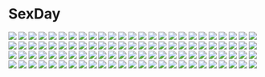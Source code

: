 # SexDay
![](https://konachan.com/jpeg/7c95db539b6480e6468b78799b337b52/Konachan.com%20-%20246423%20animal%20apple%20beach%20bikini%20bird%20blonde_hair%20breasts%20clouds%20flowers%20food%20fruit%20hat%20necomi%20ribbons%20saber%20short_hair%20sky%20swimsuit%20tree%20waifu2x%20water.jpg)
![](https://konachan.com/jpeg/ef38b4d750d5dbb279713bbfeb7184d2/Konachan.com%20-%20205044%20breasts%20kgo%20kneehighs%20naked_shirt%20nipples%20no_bra%20open_shirt%20orange_hair%20pink_eyes%20school_uniform%20third-party_edit%20white%20yuigahama_yui.jpg)
![](https://konachan.com/jpeg/e427861c264aca0af7873939cd99cd26/Konachan.com%20-%20106465%20armor%20celia_cumani_aintree%20kisaki_mio%20komori_kei%20lisa_eostole%20noel_marres_ascot%20skirt%20walkure_romanze.jpg)
![](https://konachan.com/image/132e1d7ebdf5c88d87f9aba923559db7/Konachan.com%20-%20288516%20bang_dream%21%20black_hair%20bow%20brown_hair%20goth-loli%20gray_hair%20group%20hat%20hoodie%20mitake_ran%20pink_eyes%20pink_hair%20purple_eyes%20red_eyes%20short_hair%20yellow_eyes.jpg)
![](https://konachan.com/image/c1bda2b8bc0705636d675ef3386a431e/Konachan.com%20-%20210395%20atelier_tanaka%20blue_eyes%20blush%20boots%20elbow_gloves%20gloves%20gray_hair%20hoodie%20rogia%20short_hair%20skirt%20sophie_%28atelier_tanaka%29%20thighhighs.jpg)
![](https://konachan.com/image/8da9f919e0d0e7ee6d5f0df1c1b7aafe/Konachan.com%20-%20237842%203d%20aqua_eyes%20aqua_hair%20awakawayui%20hatsune_miku%20long_hair%20reflection%20skirt%20twintails%20umbrella%20vocaloid.jpg)
![](https://konachan.com/image/2eec11900b01d82cabd0db83dd09a390/Konachan.com%20-%20104915%20anjou_naruko%20blue_eyes%20dress%20flowers%20glasses%20honma_meiko%20mocha%20school_uniform%20tsurumi_chiriko%20twintails%20umbrella.jpg)
![](https://konachan.com/jpeg/d637227a6a01b1515bd356d017aadefb/Konachan.com%20-%2028882%20breast_hold%20breasts%20nipples%20nude%20saimin_gakuen.jpg)
![](https://konachan.com/image/8699bdc9facc3a1d84bb62cf65fe22fc/Konachan.com%20-%2078896%20blush%20green_eyes%20green_hair%20japanese_clothes%20kimono%20long_hair%20natsuki_coco%20scan.jpg)
![](https://konachan.com/image/9e9ef064c3883c9266e74d74b32f3345/Konachan.com%20-%20245359%20animal%20blonde_hair%20braids%20dress%20long_hair%20original%20pine_%28yellowpine112%29%20wet.jpg)
![](https://konachan.com/jpeg/63b5c4c396806d0d9d2693c5a3f4a9de/Konachan.com%20-%20145070%20aqua_eyes%20beach%20black_hair%20blush%20favorite%20flowers%20game_cg%20japanese_clothes%20kimono%20kisaragi_mio%20long_hair%20night%20ribbons%20shida_kazuhiro%20tears%20water.jpg)
![](https://konachan.com/jpeg/815d562a071c71522fe8de2926a7174c/Konachan.com%20-%20247667%20ass%20bandage%20boots%20cape%20dress%20eyepatch%20food%20green_eyes%20hat%20long_hair%20panties%20pantyhose%20rice_simon%20thighhighs%20twintails%20underwear%20white_hair%20witch_hat.jpg)
![](https://konachan.com/image/0e878b0abebc1b5e1728346d10ba99df/Konachan.com%20-%2035836%20kirisame_marisa%20shingo_%28missing_link%29%20touhou%20witch.jpg)
![](https://konachan.com/jpeg/1b1ada1640787817885590fbf4a87ff8/Konachan.com%20-%20143652%20akizuki_tsukasa%20bed%20blush%20bra%20brown_hair%20game_cg%20karasuma_kanade%20night%20panties%20school_uniform%20short_hair%20sorahane%20spread_legs%20underwear%20yellow_eyes.jpg)
![](https://konachan.com/jpeg/fd6cc0a9d4de5523ee7aaa5cfff771dd/Konachan.com%20-%20103113%20aiyoku_no_eustia%20licia_de_novus_yurii.jpg)
![](https://konachan.com/jpeg/dfab7d0989b26b8c70baa2b95e2e625e/Konachan.com%20-%20140704%20candy%20chocolate%20gotou_hisashi%20nopan%20school_uniform%20twintails%20valentine%20yuri.jpg)
![](https://konachan.com/image/20a91b46541aa5d14c68275df062cbf4/Konachan.com%20-%205421%20calendar%20tagme%20yotsunoha.jpg)
![](https://konachan.com/image/376db61033a9335fadaea774a938c13d/Konachan.com%20-%20150735%20alice_margatroid%20aqua_eyes%20blonde_hair%20blush%20bow%20dress%20emerane%20pantyhose%20short_hair%20touhou.jpg)
![](https://konachan.com/image/6848d126d266ae8078a2975eca3db55f/Konachan.com%20-%20283121%20bondage%20breasts%20censored%20japanese_clothes%20kimono%20konohana%20navel%20nico_robin%20nipples%20one_piece%20rope%20spread_legs%20watermark.jpg)
![](https://konachan.com/image/4bc73c97d72655245fb974010114c334/Konachan.com%20-%2063885%20apron%20favorite%20game_cg%20hoshizora_no_memoria%20kogasaka_chinami%20naked_apron%20pink_hair%20tagme.jpg)
![](https://konachan.com/image/5e860edf7e9edea21153e6804123ee37/Konachan.com%20-%2073371%202girls%20blue_hair%20blush%20dress%20hat%20hinanawi_tenshi%20hiyori-o%20long_hair%20nagae_iku%20purple_hair%20red_eyes%20ribbons%20short_hair%20touhou.jpg)
![](https://konachan.com/jpeg/f6db4c6bb09bf5d98dad214762619d5d/Konachan.com%20-%20202375%20angel%20aoiken%20aqua_eyes%20blue_hair%20dress%20grass%20long_hair%20male%20original%20short_hair%20stars%20white_hair%20wings.jpg)
![](https://konachan.com/image/06a22199e5dd4b31cbec167997c19c59/Konachan.com%20-%20117666%20bow%20chevasis%20dress%20fire%20forest%20fujiwara_no_mokou%20houraisan_kaguya%20long_hair%20touhou%20tree.jpg)
![](https://konachan.com/jpeg/ffa8f0d05585b08866f36451e312d2e7/Konachan.com%20-%20303198%20bed%20blue_eyes%20blush%20breasts%20glasses%20long_hair%20naked_shirt%20navel%20no_bra%20open_shirt%20rurudo%20sawamura_spencer_eriri%20shirt%20thighhighs%20twintails.jpg)
![](https://konachan.com/image/8d8ad41b58aa27be15b627849c496b90/Konachan.com%20-%20128635%202girls%20animal_ears%20breasts%20long_hair%20mamuru%20nipples%20panties%20pussy%20pussy_juice%20tagme%20tail%20thighhighs%20underwear%20wolfgirl%20yuri.jpg)
![](https://konachan.com/image/919fe08c8debbd49bb989c0f846a6b67/Konachan.com%20-%2048053%20kanon_seena%20shining_wind%20taka_tony.jpg)
![](https://konachan.com/jpeg/426e224a60e132a63db7ddeca46784e5/Konachan.com%20-%20222303%20blonde_hair%20brown_eyes%20dress%20game_cg%20headdress%20meryl_lynch%20necklace%20nishimata_aoi%20suzuhira_hiro%20wedding_attire.jpg)
![](https://konachan.com/image/5bf1cfe90efae8fc6194c4928d50d5a6/Konachan.com%20-%20135164%20animal_ears%20buster-kun%20catgirl%20companion_cube%20dennou_coil%20glasses%20moyashimon%20pink_hair%20portal%20school_uniform%20super_mario%20thighhighs%20yoshi.jpg)
![](https://konachan.com/image/11c510a1ddcbd30d02b243be04c4d936/Konachan.com%20-%20160360%20all_male%20black_eyes%20grass%20hatake_kakashi%20headband%20leaves%20linjie%20male%20naruto%20naruto_shippuden%20red_eyes%20signed%20tree%20white%20white_hair%20yamato_%28naruto%29.jpg)
![](https://konachan.com/image/55d34223d1fa79289a9fbe2c24291d72/Konachan.com%20-%20137951%20animal_ears%20black_hair%20blush%20bow%20cake%20catgirl%20drink%20food%20green_eyes%20long_hair%20rasahan%20red_eyes%20red_hair%20short_hair%20tail%20touhou%20yellow_eyes.jpg)
![](https://konachan.com/jpeg/d236b3806a32a91d1a58e43a58078b40/Konachan.com%20-%20294227%20building%20city%20original%20rain%20scenic%20stairs%20teikoku_shounen%20train%20water.jpg)
![](https://konachan.com/image/6afbdda62ed0f0272409852abe62681a/Konachan.com%20-%2067462%20blonde_hair%20clannad%20headband%20purple_eyes%20sakagami_tomoyo.jpg)
![](https://konachan.com/image/d341fb7c63b975a3ec8f69c66a8d1488/Konachan.com%20-%2045717%20tagme.jpg)
![](https://konachan.com/image/66c712ce7012d1d83c4089ed0f97978c/Konachan.com%20-%20257810%202girls%20animal%20aqua_eyes%20azur_lane%20bell%20breasts%20candy%20catgirl%20cleavage%20dog%20drink%20food%20kimono%20long_hair%20red_eyes%20ribbons%20sake%20sideboob%20tail%20umbrella.jpg)
![](https://konachan.com/jpeg/fdccb633f9674d9ae8fd794ff6679079/Konachan.com%20-%20210258%20cropped%20green_eyes%20green_hair%20maredoro%20moon%20onepunch_man%20petals%20tatsumaki_%28onepunch_man%29.jpg)
![](https://konachan.com/jpeg/472919b7a112d850a9fa001b34019641/Konachan.com%20-%20273620%20anthropomorphism%20black_hair%20breasts%20girls_frontline%20long_hair%20mo3hig3%20navel%20nude%20onsen%20qbz-95_%28girls_frontline%29%20water%20wet%20yellow_eyes.jpg)
![](https://konachan.com/jpeg/239572ba8ecb58698c1e636402b3001d/Konachan.com%20-%20185582%20aqua_eyes%20aqua_hair%20blush%20breasts%20eto%20fingering%20long_hair%20navel%20nipples%20nopan%20open_shirt%20pussy%20tears%20thighhighs%20tie%20twintails%20uncensored%20vocaloid.jpg)
![](https://konachan.com/jpeg/1e396ca67657c731cb34eacadddc34fe/Konachan.com%20-%20104764%20anjou_naruko%20ano_hi_mita_hana_no_namae_wo_bokutachi_wa_mada_shiranai%20ass%20brown_eyes%20brown_hair%20suna%20thighhighs%20twintails%20white.jpg)
![](https://konachan.com/jpeg/468f4f3f055045804834240923675a7e/Konachan.com%20-%20232404%202girls%20aqua_eyes%20blush%20bow%20breasts%20catgirl%20chiriko%20collar%20cropped%20headband%20long_hair%20meina%20navel%20open_shirt%20original%20pink_hair%20ribbons%20tail%20wet.jpg)
![](https://konachan.com/jpeg/3fc2f44ca9a9584b5a8f5ea764e902af/Konachan.com%20-%2088976%20cherry_blossoms%20flowers%20konpaku_youmu%20petals%20red_eyes%20short_hair%20touhou%20white_hair.jpg)
![](https://konachan.com/image/f6897cef5bdf3973f838954b474c7d17/Konachan.com%20-%2090851%20bel_%28pokemon%29%20cheren%20christmas%20group%20maruki_%28punchiki%29%20pokemon.jpg)
![](https://konachan.com/image/5bc8156bc74c2223306683cd5abaaf2b/Konachan.com%20-%20179525%20aqua_hair%20breasts%20cleavage%20dress%20hatsune_miku%20headphones%20long_hair%20poker-face-008%20twintails%20vocaloid%20water%20wet.jpg)
![](https://konachan.com/image/0736a8780e080fc7d438d32007b1bd51/Konachan.com%20-%20192007%20bike_shorts%20blonde_hair%20breasts%20cameltoe%20dean%20gundam_%28series%29%20hoshino_fumina%20mobile_suit_gundam%20nipples%20no_bra%20shorts%20spread_legs%20topless.jpg)
![](https://konachan.com/image/19cd061f1436ef21a373199d4f76e0eb/Konachan.com%20-%20206971%20breasts%20cleavage%20frostcyco%20group%20horns%20traptrix_atrax%20traptrix_dionaea%20traptrix_myrmeleo%20traptrix_nepenthes%20traptrix_rafflesia%20yu-gi-oh.jpg)
![](https://konachan.com/image/04b19e3a43d2f8993e0828b7e329f1a1/Konachan.com%20-%20304716%20black_hair%20blonde_hair%20blue_eyes%20blush%20gun%20headband%20long_hair%20maid%20original%20red_eyes%20sword%20weapon%20yellow_eyes%20yurichtofen.jpg)
![](https://konachan.com/image/9d2d5c02aa3140237458ad91307d150c/Konachan.com%20-%20234661%20bed%20blush%20bra%20breasts%20censored%20condom%20kneehighs%20male%20nipples%20open_shirt%20original%20penis%20pubic_hair%20pussy%20sex%20short_hair%20skirt%20skirt_lift%20underwear%20wet.jpg)
![](https://konachan.com/image/fd2ef51e3367fd3c40c8d1d6a4a9e642/Konachan.com%20-%2095002%20animal_ears%20catgirl%20kaenbyou_rin%20komeiji_koishi%20komeiji_satori%20reiuji_utsuho%20touhou%20zinczinc_ka.jpg)
![](https://konachan.com/image/6b5b5c707ee0ed0d3294b63ea349255f/Konachan.com%20-%2032380%20harima_kenji%20school_rumble.jpg)
![](https://konachan.com/jpeg/0ffccffcbcfc9a458500dbf1c99a3166/Konachan.com%20-%20121296%20brown_hair%20hakurei_reimu%20japanese_clothes%20long_hair%20miko%20red_eyes%20touhou%20transparent%20vector.jpg)
![](https://konachan.com/jpeg/50d4ea3771dbac2d0b14c9faca2f7bd8/Konachan.com%20-%20263763%20ass%20bra%20brown_hair%20game_cg%20green_eyes%20long_hair%20lost_echoes%20panties%20panty_pull%20ponytail%20reflection%20tachibana_yuika%20tamiya_akito%20underwear.jpg)
![](https://konachan.com/jpeg/3ad271b0ad966b31659fd091e5793477/Konachan.com%20-%20208933%20alice_margatroid%20bed%20blonde_hair%20cameltoe%20red_eyes%20school_swimsuit%20see_through%20short_hair%20swimsuit%20thighhighs%20touhou%20wet%20x2.jpg)
![](https://konachan.com/jpeg/02f14f0ec7b9535c1172b9dd83dde437/Konachan.com%20-%20146447%20blush%20breasts%20brown_hair%20game_cg%20group%20male%20nanase_ririko%20nipples%20nopan%20saitou_natsuki%20school_uniform%20skirt%20thighhighs%20tomoe_rena.jpg)
![](https://konachan.com/jpeg/64936bf4fdf5001302fcb08173846283/Konachan.com%20-%20244974%20brown_eyes%20brown_hair%20close%20gradient%20mizutani_shizuku%20tonari_no_kaibutsu-kun%20vector.jpg)
![](https://konachan.com/jpeg/777b1224e0f40238b3a71fa1d816de4c/Konachan.com%20-%20262727%202girls%20black_hair%20bow%20brown_eyes%20brown_hair%20building%20clouds%20dress%20fate_%28series%29%20katana%20kimono%20long_hair%20ryougi_shiki%20short_hair%20sky%20sword%20weapon.jpg)
![](https://konachan.com/image/296939f72655edb44ef480f09cb6c801/Konachan.com%20-%20208120%20arceon%20shameimaru_aya%20touhou.jpg)
![](https://konachan.com/image/0cf2d9174ea34da67dbef1e45debb3f3/Konachan.com%20-%20182356%20anthropomorphism%20brown_eyes%20brown_hair%20headband%20japanese_clothes%20kantai_collection%20kongou_%28kancolle%29%20long_hair%20miko%20nagimiso%20skirt%20thighhighs.jpg)
![](https://konachan.com/image/7dfe7c1921b73c8e1a328a12bca57291/Konachan.com%20-%2039512%20air_gear%20minami_itsuki%20noyamano_ringo.jpg)
![](https://konachan.com/image/bcd497cc091c3af6e2d1f9f71c55feea/Konachan.com%20-%20213830%20anchorage_water_demon%20anthropomorphism%20black_hair%20boots%20dress%20gods%20horns%20kantai_collection%20kneehighs%20long_hair%20weapon.jpg)
![](https://konachan.com/image/103f80c8eb1bccdc9a19670c93fd1ca7/Konachan.com%20-%20194809%20barefoot%20brown_hair%20clouds%20glasses%20original%20school_uniform%20short_hair%20skirt%20sky%20water%20yuu_%28plasm%29.jpg)
![](https://konachan.com/jpeg/e97858bfb5a241db8dce17bbfeb58b78/Konachan.com%20-%20278919%20anthropomorphism%20breast_grab%20breasts%20brown_hair%20censored%20cum%20kantai_collection%20long_hair%20nipples%20nude%20penis%20ponytail%20pussy%20red_eyes%20sex%20twinameless.jpg)
![](https://konachan.com/image/24f686789c959942756a1869908aabb5/Konachan.com%20-%2014262%20flutter_of_birds%20green_eyes%20morino_ibuki%20orange_hair.jpg)
![](https://konachan.com/jpeg/758fcb9b9f2497b42e46853f70839d3a/Konachan.com%20-%2081792%20aqua_eyes%20beach%20bikini%20blue_hair%20breasts%20cleavage%20clouds%20food%20fruit%20horns%20original%20swimsuit%20swordsouls%20twintails%20water%20watermelon%20weapon%20wink.jpg)
![](https://konachan.com/jpeg/b69dc46458100b03c7eb161d05a19676/Konachan.com%20-%20144553%20alcot%20ass%20blush%20breasts%20brown_hair%20cleavage%20game_cg%20green_eyes%20kirihara_saori%20long_hair%20naka_no_hito_nado_inai%20narumi_yuu.jpg)
![](https://konachan.com/image/8c2ce7ab9bb95708e087265ecc4e0d0f/Konachan.com%20-%20215224%20animal%20bird%20bou_nin%20clouds%20nobody%20original%20scenic%20sky%20tree.jpg)
![](https://konachan.com/image/52493570770fa4ed524571784f3b900c/Konachan.com%20-%2078725%20kurogin%20mahou_senki_lyrical_nanoha_force%20mahou_shoujo_lyrical_nanoha%20scan%20vita%20weapon.jpg)
![](https://konachan.com/jpeg/e97070ff77d630bd6413f99071482ade/Konachan.com%20-%2030859%20fuura_kafuka%20sayonara_zetsubou_sensei.jpg)
![](https://konachan.com/image/a13ecf9b3ec942b8a336a9b31597d26c/Konachan.com%20-%2020949%20animal%20excel_saga%20food%20menchi%20red_eyes.jpg)
![](https://konachan.com/jpeg/da9f9c67be26709b31ca999d4a467538/Konachan.com%20-%20168939%20blush%20book%20dress%20game_cg%20girls_be_ambitious%21%20green_eyes%20mtu%20phone%20red_hair%20school_uniform%20score%20short_hair%20tsutsumi_iseri.jpg)
![](https://konachan.com/image/7b224e322ed1534ad647aa9de4a2c345/Konachan.com%20-%20224245%20gmo%20mikumo_conoha%20tagme%20tagme_%28artist%29.jpg)
![](https://konachan.com/image/7639b9c4e12c732e7ee432925dcabd46/Konachan.com%20-%20277194%20building%20clouds%20flowers%20grass%20mitsu_ura%20nobody%20original%20scenic%20sky%20tree.jpg)
![](https://konachan.com/image/067d2edaf06ff8635cff83bc76544d00/Konachan.com%20-%206938%20haibane_renmei.jpg)
![](https://konachan.com/jpeg/9db0b358abd64bd1a620c08098ea66dc/Konachan.com%20-%20287523%20barefoot%20black_hair%20couch%20denki%20long_hair%20original%20pink_eyes%20scenic%20shorts%20waifu2x.jpg)
![](https://konachan.com/image/66c401f5a6d7df72fbac12dbc983e774/Konachan.com%20-%2095792%20blonde_hair%20blue_eyes%20cecilia_alcott%20censored%20cum%20infinite_stratos%20masa_yuki%20panties%20pantyhose%20penis%20underwear%20white.jpg)
![](https://konachan.com/image/7470ac19b9fe08cc5099951eb0d7bc5b/Konachan.com%20-%20253353%20animal%20cape%20clouds%20hat%20moon%20night%20original%20pumpkin%20signed%20sky%20witch_hat%20yutaka_kana.jpg)
![](https://konachan.com/image/3f1ae91054032a0431dea4bdc3abc183/Konachan.com%20-%2066919%203886%20black_hair%20laughing_man%20long_hair%20panties%20s_zenith_lee%20underwear%20white.jpg)
![](https://konachan.com/image/6d64a2a1908c03b71e692855c724ad87/Konachan.com%20-%20177297%20barefoot%20eeotoko%20school_uniform.jpg)
![](https://konachan.com/jpeg/4b602202f2df425aad1262f71b7899e1/Konachan.com%20-%20282887%20animal_ears%20anthropomorphism%20azur_lane%20foxgirl%20long_hair%20nagato_%28azur_lane%29%20thighhighs%20west_24.jpg)
![](https://konachan.com/image/0810b82d40f7b1ff2390d51c6a6b20f4/Konachan.com%20-%2030211%20beach%20da_capo%20swimsuit%20yoshino_sakura.jpg)
![](https://konachan.com/image/2691afdd1a980880c98e2cc6e34d1702/Konachan.com%20-%20130812%20akikoloid-chan%20aoki_lapis%20cul%20gumi%20hibiki_lui%20lily_%28vocaloid%29%20mew_%28vocaloid%29%20ring_suzune%20seeu%20tone_rion%20vocaloid%20zashiki_usagi.jpg)
![](https://konachan.com/jpeg/e178c820e707c3f6640552a49500478c/Konachan.com%20-%20260704%202girls%20black_hair%20blonde_hair%20blush%20brown_eyes%20cropped%20drink%20food%20fruit%20hakurei_reimu%20hat%20long_hair%20sarashi%20shinoba%20touhou%20underwear%20yakumo_yukari.jpg)
![](https://konachan.com/image/95d80e47dfc7a63877ab52e0e4485c7c/Konachan.com%20-%20109818%20ass%20bikini%20fairy%20food%20fruit%20greave%20group%20hat%20headband%20lily_white%20long_hair%20mima%20red_eyes%20short_hair%20swimsuit%20touhou%20tree%20water%20wet%20wings%20wink.jpg)
![](https://konachan.com/image/a040046f4d610c15399cff9b163c844f/Konachan.com%20-%20162659%20animal%20autumn%20bird%20brown_hair%20japanese_clothes%20katana%20leaves%20pointed_ears%20red_eyes%20shameimaru_aya%20shinebell%20short_hair%20sword%20touhou%20weapon%20wings.jpg)
![](https://konachan.com/jpeg/1c48f0040912c96d0e3ac5f5f3cff974/Konachan.com%20-%20191111%20august%20bekkankou%20daitoshokan_no_hitsujikai%20kiss%20long_hair%20mochizuki_maho%20school_uniform%20suzuki_kana%20takigawa_aoi%20transparent.jpg)
![](https://konachan.com/image/c0f38928cba58f7fcc20e2491e097f10/Konachan.com%20-%2060846%20butterfly%20green_hair%20jpeg_artifacts%20koiwai_yotsuba%20yotsubato%21.jpg)
![](https://konachan.com/image/44a99bc54204a9f89e0437941d910373/Konachan.com%20-%2042499%20little_busters%21%20na-ga%20purple_hair%20sasasegawa_sasami%20school_uniform%20thighhighs%20twintails.jpg)
![](https://konachan.com/image/179bebb94e9828140091083d4938f370/Konachan.com%20-%2086746%20alicia_melchiott%20brown_eyes%20brown_hair%20thighhighs%20valkyria_chronicles%20ysrandy.jpg)
![](https://konachan.com/jpeg/1e79a89beff0ce90fa6c68fa9e73a76a/Konachan.com%20-%2089819%20blush%20breasts%20brown_hair%20game_cg%20journey%20mikeou%20nanairo_kouro%20nanami_haruka%20nipples%20panties%20red_eyes%20underwear%20wet.jpg)
![](https://konachan.com/image/1838415dfa9d52c79bf19d4f67b36288/Konachan.com%20-%209385%20alice_alicetel_fernek%20wiz_anniversary.jpg)
![](https://konachan.com/image/2622ae603160a1780e47db55d7e678c7/Konachan.com%20-%20121918%20building%20city%20hat%20makuwauri%20moon%20red_eyes%20remilia_scarlet%20touhou%20vampire.jpg)
![](https://konachan.com/image/4766ab9d537aa3c4212b2be5933eacf3/Konachan.com%20-%20295867%20animal_ears%20blush%20braids%20catgirl%20game_console%20goggles%20gray_hair%20original%20pantyhose%20pink_eyes%20short_hair%20sora_%28silent_square%29%20tail.jpg)
![](https://konachan.com/image/7b34496be79c20888832f7826218f883/Konachan.com%20-%2099757%20hatsune_miku%20inaresi%20kagamine_rin%20vocaloid.jpg)
![](https://konachan.com/jpeg/5a61cc5b72e3b7c7776ef53cae28c040/Konachan.com%20-%20120945%20animal_ears%20foxgirl%20japanese_clothes%20long_hair%20original%20red_eyes%20shirabi_%28life-is-free%29%20tagme%20tail%20white_hair.jpg)
![](https://konachan.com/image/0d240e00ccdae1cdd34fdbb4bd5d6d3b/Konachan.com%20-%20290231%20black_eyes%20black_hair%20camera%20choker%20clouds%20dress%20gloves%20hat%20lolita_fashion%20original%20short_hair%20sky%20train%20umbrella%20water%20yasukura_%28shibu11%29.jpg)
![](https://konachan.com/jpeg/6b82f20da8f750b406072cf59f6c2068/Konachan.com%20-%20267258%20ass_grab%20bed%20blonde_hair%20breast_grab%20breasts%20cameltoe%20game_cg%20green_eyes%20headdress%20long_hair%20nipples%20no_bra%20panties%20underwear%20wet%20wristwear.jpg)
![](https://konachan.com/jpeg/9af2cb81d433bed7eeda0bc8060cd5be/Konachan.com%20-%20252274%20blush%20braids%20brown_eyes%20brown_hair%20flowers%20game_cg%20long_hair%20sword_art_online%20tagme_%28artist%29%20yuuki_asuna.jpg)
![](https://konachan.com/image/991aa4b33ff519b0917f7787f60f06e2/Konachan.com%20-%20197258%20crown%20gedo%20hatsune_miku%20long_hair%20see_through%20skirt%20tears%20twintails%20vocaloid%20wink%20wristwear.jpg)
![](https://konachan.com/image/6c2066ad1b8b23d86329b86f4eba0fea/Konachan.com%20-%2076284%20blonde_hair%20satou_jun%20smoking%20sword%20todoroki_yachiyo%20weapon%20working%21%21.jpg)
![](https://konachan.com/image/cc2671e04114884f9335a5e1ed5e6ae4/Konachan.com%20-%20291359%20anal%20blue_eyes%20breasts%20cum%20headband%20nipples%20nude%20orange_hair%20penis%20pussy%20pussy_juice%20rak_%28kuraga%29%20sex%20shirt_lift%20short_hair%20spread_legs%20uncensored.jpg)
![](https://konachan.com/jpeg/3bb5c713a40e2b6423c4316fac0d4a2b/Konachan.com%20-%20176693%20gloves%20japanese_clothes%20long_hair%20miruto_netsuki%20original%20ponytail%20red_eyes%20skirt%20white_hair.jpg)
![](https://konachan.com/jpeg/aa02f8cb14e9ae999994bbe59939bc44/Konachan.com%20-%20148381%20bed%20blush%20bra%20breasts%20brown_eyes%20brown_hair%20chuning_lover%20cleavage%20game_cg%20hyoudou_jun%20koso%20long_hair%20navel%20panties%20underwear.jpg)
